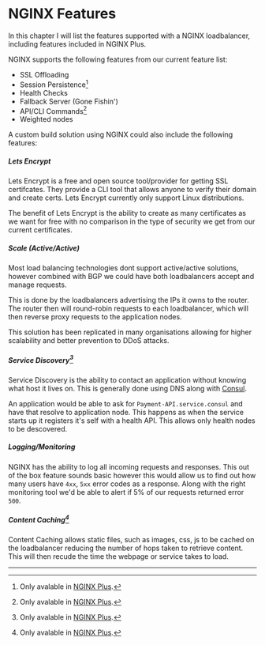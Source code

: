 # NGINX Features

In this chapter I will list the features supported with a NGINX loadbalancer, including features included in NGINX Plus.

NGINX supports the following features from our current feature list:

- SSL Offloading
- Session Persistence[^1]
- Health Checks
- Fallback Server (Gone Fishin')
- API/CLI Commands[^1]
- Weighted nodes


A custom build solution using NGINX could also include the following features:

##### Lets Encrypt

Lets Encrypt is a free and open source tool/provider for getting SSL certifcates. They provide a CLI tool that allows anyone to verify their domain and create certs. Lets Encrypt currently only support Linux distributions.

The benefit of Lets Encrypt is the ability to create as many certificates as we want for free with no comparison in the type of security we get from our current certificates.

##### Scale (Active/Active)

Most load balancing technologies dont support active/active solutions, however combined with BGP we could have both loadbalancers accept and manage requests.

This is done by the loadbalancers advertising the IPs it owns to the router. The router then will round-robin requests to each loadbalancer, which will then reverse proxy requests to the application nodes.

This solution has been replicated in many organisations allowing for higher scalability and better prevention to DDoS attacks.

##### Service Discovery[^1]

Service Discovery is the ability to contact an application without knowing what host it lives on. This is generally done using DNS along with [Consul](https://www.consul.io/).

An application would be able to ask for `Payment-API.service.consul` and have that resolve to application node. This happens as when the service starts up it registers it's self with a health API. This allows only health nodes to be descovered.

##### Logging/Monitoring

NGINX has the ability to log all incoming requests and responses. This out of the box feature sounds basic however this would allow us to find out how many users have `4xx`, `5xx` error codes as a response. Along with the right monitoring tool we'd be able to alert if 5% of our requests returned error `500`.

##### Content Caching[^1]

Content Caching allows static files, such as images, css, js to be cached on the loadbalancer reducing the number of hops taken to retrieve content. This will then recude the time the webpage or service takes to load.

---


[^1]: Only avalable in [NGINX Plus](https://www.nginx.com/products/).
